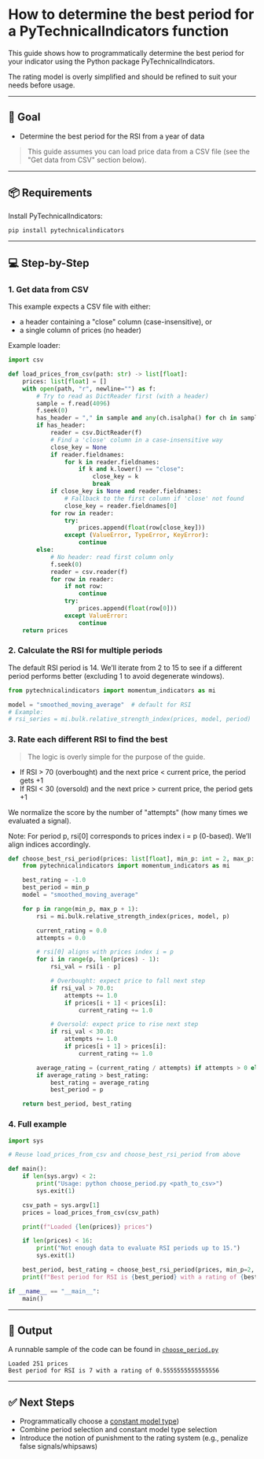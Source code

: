 # How to determine the best period for a PyTechnicalIndicators function

This guide shows how to programmatically determine the best period for your indicator using the Python package PyTechnicalIndicators.

The rating model is overly simplified and should be refined to suit your needs before usage.

---

## 🎯 Goal

- Determine the best period for the RSI from a year of data

> This guide assumes you can load price data from a CSV file (see the "Get data from CSV" section below).

---

## 📦 Requirements

Install PyTechnicalIndicators:

```bash
pip install pytechnicalindicators
```

---

## 💻 Step-by-Step

### 1. Get data from CSV

This example expects a CSV file with either:

- a header containing a "close" column (case-insensitive), or
- a single column of prices (no header)

Example loader:

```python
import csv

def load_prices_from_csv(path: str) -> list[float]:
    prices: list[float] = []
    with open(path, "r", newline="") as f:
        # Try to read as DictReader first (with a header)
        sample = f.read(4096)
        f.seek(0)
        has_header = "," in sample and any(ch.isalpha() for ch in sample.splitlines()[0])
        if has_header:
            reader = csv.DictReader(f)
            # Find a 'close' column in a case-insensitive way
            close_key = None
            if reader.fieldnames:
                for k in reader.fieldnames:
                    if k and k.lower() == "close":
                        close_key = k
                        break
            if close_key is None and reader.fieldnames:
                # Fallback to the first column if 'close' not found
                close_key = reader.fieldnames[0]
            for row in reader:
                try:
                    prices.append(float(row[close_key]))
                except (ValueError, TypeError, KeyError):
                    continue
        else:
            # No header: read first column only
            f.seek(0)
            reader = csv.reader(f)
            for row in reader:
                if not row:
                    continue
                try:
                    prices.append(float(row[0]))
                except ValueError:
                    continue
    return prices
```

### 2. Calculate the RSI for multiple periods

The default RSI period is 14. We’ll iterate from 2 to 15 to see if a different period performs better (excluding 1 to avoid degenerate windows).

```python
from pytechnicalindicators import momentum_indicators as mi

model = "smoothed_moving_average"  # default for RSI
# Example:
# rsi_series = mi.bulk.relative_strength_index(prices, model, period)
```

### 3. Rate each different RSI to find the best

> The logic is overly simple for the purpose of the guide.

- If RSI > 70 (overbought) and the next price < current price, the period gets +1
- If RSI < 30 (oversold) and the next price > current price, the period gets +1

We normalize the score by the number of "attempts" (how many times we evaluated a signal).

Note: For period p, rsi[0] corresponds to prices index i = p (0-based). We’ll align indices accordingly.

```python
def choose_best_rsi_period(prices: list[float], min_p: int = 2, max_p: int = 15) -> tuple[int, float]:
    from pytechnicalindicators import momentum_indicators as mi

    best_rating = -1.0
    best_period = min_p
    model = "smoothed_moving_average"

    for p in range(min_p, max_p + 1):
        rsi = mi.bulk.relative_strength_index(prices, model, p)

        current_rating = 0.0
        attempts = 0.0

        # rsi[0] aligns with prices index i = p
        for i in range(p, len(prices) - 1):
            rsi_val = rsi[i - p]

            # Overbought: expect price to fall next step
            if rsi_val > 70.0:
                attempts += 1.0
                if prices[i + 1] < prices[i]:
                    current_rating += 1.0

            # Oversold: expect price to rise next step
            if rsi_val < 30.0:
                attempts += 1.0
                if prices[i + 1] > prices[i]:
                    current_rating += 1.0

        average_rating = (current_rating / attempts) if attempts > 0 else 0.0
        if average_rating > best_rating:
            best_rating = average_rating
            best_period = p

    return best_period, best_rating
```

### 4. Full example

```python
import sys

# Reuse load_prices_from_csv and choose_best_rsi_period from above

def main():
    if len(sys.argv) < 2:
        print("Usage: python choose_period.py <path_to_csv>")
        sys.exit(1)

    csv_path = sys.argv[1]
    prices = load_prices_from_csv(csv_path)

    print(f"Loaded {len(prices)} prices")

    if len(prices) < 16:
        print("Not enough data to evaluate RSI periods up to 15.")
        sys.exit(1)

    best_period, best_rating = choose_best_rsi_period(prices, min_p=2, max_p=15)
    print(f"Best period for RSI is {best_period} with a rating of {best_rating}")

if __name__ == "__main__":
    main()
```

---

## 🧪 Output

A runnable sample of the code can be found in [`choose_period.py`](https://github.com/chironmind/PyTechnicalIndicators-How-To-guides/blob/main/examples/choose_period.py)

```text
Loaded 251 prices
Best period for RSI is 7 with a rating of 0.5555555555555556
```

---

## ✅ Next Steps

- Programmatically choose a [constant model type](choose-constant-model-type.md))
- Combine period selection and constant model type selection
- Introduce the notion of punishment to the rating system (e.g., penalize false signals/whipsaws)

